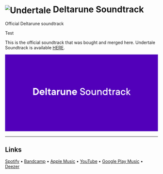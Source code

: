 # <img src="https://cdn6.aptoide.com/imgs/e/2/4/e246ae543ee186ef9ee21fa0be63e825_icon.png?w=240" width="60px" align="center" alt="Undertale"/> Deltarune Soundtrack
Official Deltarune soundtrack

<p>Test</p>

This is the official soundtrack that was bought and merged here.
Undertale Soundtrack is available [HERE](https://github.com/FlyCod3R/undertalesoundtrack).

![Undertale Soundtrack Screenshot](https://raw.githubusercontent.com/FlyCod3R/deltarunesoundtrack/master/Deltarune%20Preview.png)

---

## Links
[Spotify](https://open.spotify.com/album/6putGW0KxGMrgTZzplp2pF) •
[Bandcamp](https://tobyfox.bandcamp.com/album/deltarune-chapter-1-ost) •
[Apple Music](https://music.apple.com/us/album/deltarune-chapter-1-original-game-soundtrack/1443475587) •
[YouTube](https://www.youtube.com/watch?v=BRBSqEnTV8w) •
[Google Play Music](https://play.google.com/music/preview/Btipzyc3tilycypjtur6mk7y4dm?play=1&u=0) •
[Deezer](https://www.deezer.com/ru/album/79049382?autoplay=true)
